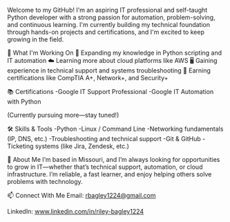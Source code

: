 Welcome to my GitHub! I'm an aspiring IT professional and self-taught Python developer with a strong passion for automation, problem-solving, and continuous learning. I'm currently building my technical foundation through hands-on projects and certifications, and I'm excited to keep growing in the field.

🚀 What I'm Working On
🔧 Expanding my knowledge in Python scripting and IT automation
☁️ Learning more about cloud platforms like AWS
🖥️ Gaining experience in technical support and systems troubleshooting
📜 Earning certifications like CompTIA A+, Network+, and Security+

📚 Certifications
-Google IT Support Professional
-Google IT Automation with Python

(Currently pursuing more—stay tuned!)

🛠️ Skills & Tools
-Python
-Linux / Command Line
-Networking fundamentals (IP, DNS, etc.)
-Troubleshooting and technical support
-Git & GitHub
-Ticketing systems (like Jira, Zendesk, etc.)

📌 About Me
I’m based in Missouri, and I’m always looking for opportunities to grow in IT—whether that’s technical support, automation, or cloud infrastructure. I’m reliable, a fast learner, and enjoy helping others solve problems with technology.

📫 Connect With Me
Email: rbagley1224@gmail.com

LinkedIn: www.linkedin.com/in/riley-bagley1224

